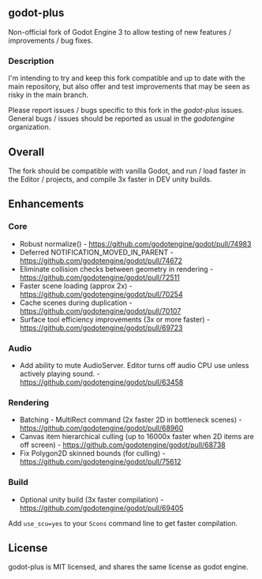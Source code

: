 ## godot-plus
Non-official fork of Godot Engine 3 to allow testing of new features / improvements / bug fixes.

### Description
I'm intending to try and keep this fork compatible and up to date with the main repository, but also offer and test improvements that may be seen as risky in the main branch.

Please report issues / bugs specific to this fork in the _godot-plus_ issues. General bugs / issues should be reported as usual in the _godotengine_ organization.

## Overall
The fork should be compatible with vanilla Godot, and run / load faster in the Editor / projects, and compile 3x faster in DEV unity builds.

## Enhancements

### Core
* Robust normalize() - https://github.com/godotengine/godot/pull/74983
* Deferred NOTIFICATION_MOVED_IN_PARENT - https://github.com/godotengine/godot/pull/74672
* Eliminate collision checks between geometry in rendering - https://github.com/godotengine/godot/pull/72511
* Faster scene loading (approx 2x) - https://github.com/godotengine/godot/pull/70254
* Cache scenes during duplication - https://github.com/godotengine/godot/pull/70107
* Surface tool efficiency improvements (3x or more faster) - https://github.com/godotengine/godot/pull/69723

### Audio
* Add ability to mute AudioServer. Editor turns off audio CPU use unless actively playing sound. - https://github.com/godotengine/godot/pull/63458

### Rendering
* Batching - MultiRect command (2x faster 2D in bottleneck scenes) - https://github.com/godotengine/godot/pull/68960
* Canvas item hierarchical culling (up to 16000x faster when 2D items are off screen) - https://github.com/godotengine/godot/pull/68738
* Fix Polygon2D skinned bounds (for culling) - https://github.com/godotengine/godot/pull/75612

### Build
* Optional unity build (3x faster compilation) - https://github.com/godotengine/godot/pull/69405

Add `use_scu=yes` to your `Scons` command line to get faster compilation.

## License
godot-plus is MIT licensed, and shares the same license as godot engine.
